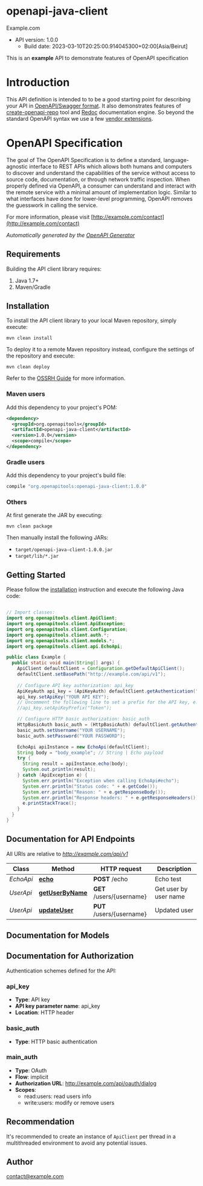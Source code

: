 # openapi-java-client

Example.com
- API version: 1.0.0
  - Build date: 2023-03-10T20:25:00.914045300+02:00[Asia/Beirut]

This is an **example** API to demonstrate features of OpenAPI specification
# Introduction
This API definition is intended to to be a good starting point for describing your API in 
[OpenAPI/Swagger format](https://github.com/OAI/OpenAPI-Specification/blob/master/versions/3.0.2.md).
It also demonstrates features of [create-openapi-repo](https://github.com/Redocly/create-openapi-repo) tool and 
[Redoc](https://github.com/Redocly/Redoc) documentation engine. So beyond the standard OpenAPI syntax we use a few 
[vendor extensions](https://github.com/Redocly/Redoc/blob/master/docs/redoc-vendor-extensions.md).

# OpenAPI Specification
The goal of The OpenAPI Specification is to define a standard, language-agnostic interface to REST APIs which
allows both humans and computers to discover and understand the capabilities of the service without access to source
code, documentation, or through network traffic inspection. When properly defined via OpenAPI, a consumer can 
understand and interact with the remote service with a minimal amount of implementation logic. Similar to what
interfaces have done for lower-level programming, OpenAPI removes the guesswork in calling the service.


  For more information, please visit [http://example.com/contact](http://example.com/contact)

*Automatically generated by the [OpenAPI Generator](https://openapi-generator.tech)*


## Requirements

Building the API client library requires:
1. Java 1.7+
2. Maven/Gradle

## Installation

To install the API client library to your local Maven repository, simply execute:

```shell
mvn clean install
```

To deploy it to a remote Maven repository instead, configure the settings of the repository and execute:

```shell
mvn clean deploy
```

Refer to the [OSSRH Guide](http://central.sonatype.org/pages/ossrh-guide.html) for more information.

### Maven users

Add this dependency to your project's POM:

```xml
<dependency>
  <groupId>org.openapitools</groupId>
  <artifactId>openapi-java-client</artifactId>
  <version>1.0.0</version>
  <scope>compile</scope>
</dependency>
```

### Gradle users

Add this dependency to your project's build file:

```groovy
compile "org.openapitools:openapi-java-client:1.0.0"
```

### Others

At first generate the JAR by executing:

```shell
mvn clean package
```

Then manually install the following JARs:

* `target/openapi-java-client-1.0.0.jar`
* `target/lib/*.jar`

## Getting Started

Please follow the [installation](#installation) instruction and execute the following Java code:

```java

// Import classes:
import org.openapitools.client.ApiClient;
import org.openapitools.client.ApiException;
import org.openapitools.client.Configuration;
import org.openapitools.client.auth.*;
import org.openapitools.client.models.*;
import org.openapitools.client.api.EchoApi;

public class Example {
  public static void main(String[] args) {
    ApiClient defaultClient = Configuration.getDefaultApiClient();
    defaultClient.setBasePath("http://example.com/api/v1");
    
    // Configure API key authorization: api_key
    ApiKeyAuth api_key = (ApiKeyAuth) defaultClient.getAuthentication("api_key");
    api_key.setApiKey("YOUR API KEY");
    // Uncomment the following line to set a prefix for the API key, e.g. "Token" (defaults to null)
    //api_key.setApiKeyPrefix("Token");

    // Configure HTTP basic authorization: basic_auth
    HttpBasicAuth basic_auth = (HttpBasicAuth) defaultClient.getAuthentication("basic_auth");
    basic_auth.setUsername("YOUR USERNAME");
    basic_auth.setPassword("YOUR PASSWORD");

    EchoApi apiInstance = new EchoApi(defaultClient);
    String body = "body_example"; // String | Echo payload
    try {
      String result = apiInstance.echo(body);
      System.out.println(result);
    } catch (ApiException e) {
      System.err.println("Exception when calling EchoApi#echo");
      System.err.println("Status code: " + e.getCode());
      System.err.println("Reason: " + e.getResponseBody());
      System.err.println("Response headers: " + e.getResponseHeaders());
      e.printStackTrace();
    }
  }
}

```

## Documentation for API Endpoints

All URIs are relative to *http://example.com/api/v1*

Class | Method | HTTP request | Description
------------ | ------------- | ------------- | -------------
*EchoApi* | [**echo**](docs/EchoApi.md#echo) | **POST** /echo | Echo test
*UserApi* | [**getUserByName**](docs/UserApi.md#getUserByName) | **GET** /users/{username} | Get user by user name
*UserApi* | [**updateUser**](docs/UserApi.md#updateUser) | **PUT** /users/{username} | Updated user


## Documentation for Models



## Documentation for Authorization

Authentication schemes defined for the API:
### api_key

- **Type**: API key
- **API key parameter name**: api_key
- **Location**: HTTP header

### basic_auth

- **Type**: HTTP basic authentication

### main_auth

- **Type**: OAuth
- **Flow**: implicit
- **Authorization URL**: http://example.com/api/oauth/dialog
- **Scopes**: 
  - read:users: read users info
  - write:users: modify or remove users


## Recommendation

It's recommended to create an instance of `ApiClient` per thread in a multithreaded environment to avoid any potential issues.

## Author

contact@example.com

